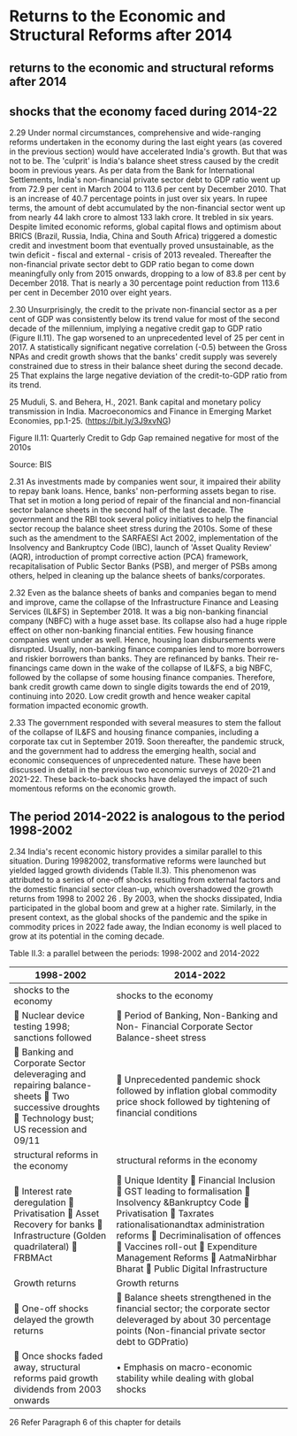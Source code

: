# Returns to the Economic and Structural Reforms after 2014

## returns to the economic and structural reforms after 2014

## shocks that the economy faced during 2014-22

2.29  Under normal circumstances, comprehensive and wide-ranging reforms undertaken in the economy during the last eight years (as covered in the previous section) would have accelerated India's growth. But that was not to be. The 'culprit' is India's balance sheet stress caused by the credit boom in previous years. As per data from the Bank for International Settlements, India's non-financial private sector debt to GDP ratio went up from 72.9 per cent in March 2004 to 113.6 per cent by December 2010. That is an increase of 40.7 percentage points in just over six years. In rupee terms, the amount of debt accumulated by the non-financial sector went up from nearly 44 lakh crore to almost 133 lakh crore. It trebled in six years. Despite limited economic reforms, global capital flows and optimism about BRICS (Brazil, Russia, India, China and South Africa) triggered a domestic credit and investment boom that eventually proved unsustainable, as the twin deficit - fiscal and external - crisis of 2013 revealed. Thereafter the non-financial private sector debt to GDP ratio began to come down meaningfully only from 2015 onwards, dropping to a low of 83.8 per cent by December 2018. That is nearly a 30 percentage point reduction from 113.6 per cent in December 2010 over eight years.

2.30 Unsurprisingly, the credit to the private non-financial sector as a per cent of GDP was consistently below its trend value for most of the second decade of the millennium, implying a negative credit gap to GDP ratio (Figure II.11). The gap worsened to an unprecedented level of 25 per cent in 2017.  A statistically significant negative correlation (-0.5) between the Gross NPAs and credit growth shows that the banks' credit supply was severely constrained due to stress in their balance sheet during the second decade. 25 That explains the large negative deviation of the credit-to-GDP ratio from its trend.

25 Muduli, S. and Behera, H., 2021. Bank capital and monetary policy transmission in India. Macroeconomics and Finance in Emerging Market Economies, pp.1-25. (https://bit.ly/3J9xvNG)

Figure II.11: Quarterly Credit to Gdp Gap remained negative for most of the 2010s

<!-- image -->

Source: BIS

2.31 As  investments  made  by  companies  went  sour,  it  impaired  their  ability  to  repay  bank loans.  Hence,  banks'  non-performing  assets  began  to  rise. That  set  in  motion  a  long  period of repair of the financial and non-financial sector balance sheets in the second half of the last decade. The government and the RBI took several policy initiatives to help the financial sector recoup the balance sheet stress during the 2010s. Some of these such as the amendment to the SARFAESI Act 2002, implementation of the Insolvency and Bankruptcy Code (IBC), launch of 'Asset Quality Review' (AQR), introduction of prompt corrective action (PCA) framework, recapitalisation of Public Sector Banks (PSB), and merger of PSBs among others, helped in cleaning up the balance sheets of banks/corporates.

2.32  Even as the balance sheets of banks and companies began to mend and improve, came the collapse of the Infrastructure Finance and Leasing Services (IL&amp;FS) in September 2018. It was a big non-banking financial company (NBFC) with a huge asset base. Its collapse also had a huge ripple effect on other non-banking financial entities. Few housing finance companies went under as well. Hence, housing loan disbursements were disrupted. Usually, non-banking finance companies lend to more borrowers and riskier borrowers than banks. They are refinanced by banks. Their re-financings came down in the wake of the collapse of IL&amp;FS, a big NBFC, followed by the collapse of some housing finance companies. Therefore, bank credit growth came down to single digits towards the end of 2019, continuing into 2020. Low credit growth and hence weaker capital formation impacted economic growth.

2.33  The government responded with several measures to stem the fallout of the collapse of IL&amp;FS and housing finance companies, including a corporate tax cut in September 2019. Soon thereafter, the pandemic struck, and the government had to address the emerging health, social and economic consequences of unprecedented nature. These have been discussed in detail in the previous two economic surveys of 2020-21 and 2021-22. These back-to-back shocks have delayed the impact of such momentous reforms on the economic growth.

## The period 2014-2022 is analogous to the period 1998-2002

2.34  India's recent economic history provides a similar parallel to this situation. During 19982002, transformative reforms were launched but yielded lagged growth dividends (Table II.3). This phenomenon was attributed to a series of one-off shocks resulting from external factors and the domestic financial sector clean-up, which overshadowed the growth returns from 1998 to 2002 26 . By 2003, when the shocks dissipated, India participated in the global boom and grew at a higher rate. Similarly, in the present context, as the global shocks of the pandemic and the spike in commodity prices in 2022 fade away, the Indian economy is well placed to grow at its potential in the coming decade.

Table II.3: a parallel between the periods: 1998-2002 and 2014-2022

| 1998-2002                                                                                                                                    | 2014-2022                                                                                                                                                                                                                                                                                                               |
|----------------------------------------------------------------------------------------------------------------------------------------------|-------------------------------------------------------------------------------------------------------------------------------------------------------------------------------------------------------------------------------------------------------------------------------------------------------------------------|
| shocks to the economy                                                                                                                        | shocks to the economy                                                                                                                                                                                                                                                                                                   |
|  Nuclear device testing 1998; sanctions followed                                                                                            |  Period of Banking, Non-Banking and Non- Financial Corporate Sector Balance-sheet stress                                                                                                                                                                                                                               |
|  Banking and Corporate Sector deleveraging and repairing balance-sheets  Two successive droughts  Technology bust; US recession and 09/11 |  Unprecedented pandemic shock followed by inflation global commodity price shock followed by tightening of financial conditions                                                                                                                                                                                        |
| structural reforms in the economy                                                                                                            | structural reforms in the economy                                                                                                                                                                                                                                                                                       |
|  Interest rate deregulation  Privatisation  Asset Recovery for banks  Infrastructure (Golden quadrilateral)  FRBMAct                    |  Unique Identity  Financial Inclusion  GST leading to formalisation  Insolvency &Bankruptcy Code  Privatisation  Taxrates rationalisationandtax administration reforms  Decriminalisation of offences  Vaccines roll-out  Expenditure Management Reforms  AatmaNirbhar Bharat  Public Digital Infrastructure |
| Growth returns                                                                                                                               | Growth returns                                                                                                                                                                                                                                                                                                          |
|  One-off shocks delayed the growth returns                                                                                                  |  Balance sheets strengthened in the financial sector; the corporate sector deleveraged by about 30 percentage points (Non-financial private sector debt to GDPratio)                                                                                                                                                   |
|  Once shocks faded away, structural reforms paid growth dividends from 2003 onwards                                                         | • Emphasis on macro-economic stability while dealing with global shocks                                                                                                                                                                                                                                                 |

26 Refer Paragraph 6 of this chapter for details
